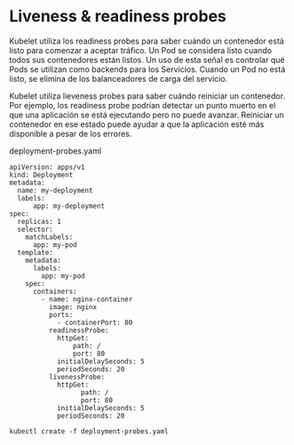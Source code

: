 # Liveness & readiness probes

Kubelet utiliza los readiness probes para saber cuándo un contenedor está listo para comenzar a aceptar tráfico. Un Pod se considera listo cuando todos sus contenedores están listos. Un uso de esta señal es controlar qué Pods se utilizan como backends para los Servicios. Cuando un Pod no está listo, se elimina de los balanceadores de carga del servicio.

Kubelet utiliza lieveness probes para saber cuándo reiniciar un contenedor. Por ejemplo, los readiness probe podrían detectar un punto muerto en el que una aplicación se está ejecutando pero no puede avanzar. Reiniciar un contenedor en ese estado puede ayudar a que la aplicación esté más disponible a pesar de los errores.

deployment-probes.yaml

```
apiVersion: apps/v1
kind: Deployment
metadata:
  name: my-deployment
  labels:
      app: my-deployment
spec:
  replicas: 1
  selector:
    matchLabels:
      app: my-pod
  template: 
    metadata:
      labels: 
        app: my-pod         
    spec:
      containers:
        - name: nginx-container
          image: nginx
          ports:
            - containerPort: 80
          readinessProbe:
            httpGet:
                path: /
                port: 80
            initialDelaySeconds: 5
            periodSeconds: 20
          livenessProbe:
            httpGet:
                  path: /
                  port: 80
            initialDelaySeconds: 5
            periodSeconds: 20
```
```
kubectl create -f deployment-probes.yaml
```
